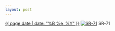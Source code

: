 ```yaml
---
layout: post
---
```


<p>
  <time><a href="/57">{{ page.date | date: "%B %e, %Y" }}</a></time>
  <a href="/57"><img src="{{ site.assets_url }}/57-640.jpg" srcset="{{ site.assets_url }}/57-1280.jpg 1280w, {{ site.assets_url }}/57-960.jpg 960w, {{ site.assets_url }}/57-640.jpg 640w, {{ site.assets_url }}/57-320.jpg 320w" sizes="(min-width: 700px) 50vw, calc(100vw - 2rem)" alt="SR-71" /></a>
  <span>SR-71</span>
</p>
